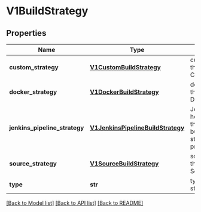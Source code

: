 # V1BuildStrategy

## Properties
Name | Type | Description | Notes
------------ | ------------- | ------------- | -------------
**custom_strategy** | [**V1CustomBuildStrategy**](V1CustomBuildStrategy.md) | customStrategy holds the parameters to the Custom build strategy | [optional] 
**docker_strategy** | [**V1DockerBuildStrategy**](V1DockerBuildStrategy.md) | dockerStrategy holds the parameters to the Docker build strategy. | [optional] 
**jenkins_pipeline_strategy** | [**V1JenkinsPipelineBuildStrategy**](V1JenkinsPipelineBuildStrategy.md) | JenkinsPipelineStrategy holds the parameters to the Jenkins Pipeline build strategy. This strategy is in tech preview. | [optional] 
**source_strategy** | [**V1SourceBuildStrategy**](V1SourceBuildStrategy.md) | sourceStrategy holds the parameters to the Source build strategy. | [optional] 
**type** | **str** | type is the kind of build strategy. | 

[[Back to Model list]](../README.md#documentation-for-models) [[Back to API list]](../README.md#documentation-for-api-endpoints) [[Back to README]](../README.md)


